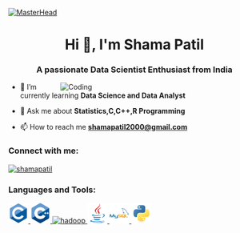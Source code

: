 [![MasterHead](https://www.eastwest.ngo/sites/default/files/styles/1600x400/public/ideas-image/Cyber3.jpg?itok=3pFZXU8W)](https://shamapatil.io)
<h1 align="center">Hi 👋, I'm Shama Patil</h1>
<h3 align="center">A passionate Data Scientist Enthusiast from India</h3>
<img align="right" alt="Coding" width="400" src="https://i.pinimg.com/originals/57/9f/46/579f46545cfb1e057d9198f86adae581.jpg">

- 🌱 I’m currently learning **Data Science and Data Analyst**

- 💬 Ask me about **Statistics,C,C++,R Programming**

- 📫 How to reach me **shamapatil2000@gmail.com**

<h3 align="left">Connect with me:</h3>
<p align="left">
<a href="https://linkedin.com/in/shama patil" target="blank"><img align="center" src="https://raw.githubusercontent.com/rahuldkjain/github-profile-readme-generator/master/src/images/icons/Social/linked-in-alt.svg" alt="shamapatil" height="30" width="40" /></a>
</p>

<h3 align="left">Languages and Tools:</h3>
<p align="left"> <a href="https://www.cprogramming.com/" target="_blank" rel="noreferrer"> <img src="https://raw.githubusercontent.com/devicons/devicon/master/icons/c/c-original.svg" alt="c" width="40" height="40"/> </a> <a href="https://www.w3schools.com/cpp/" target="_blank" rel="noreferrer"> <img src="https://raw.githubusercontent.com/devicons/devicon/master/icons/cplusplus/cplusplus-original.svg" alt="cplusplus" width="40" height="40"/> </a> <a href="https://hadoop.apache.org/" target="_blank" rel="noreferrer"> <img src="https://www.vectorlogo.zone/logos/apache_hadoop/apache_hadoop-icon.svg" alt="hadoop" width="40" height="40"/> </a> <a href="https://www.java.com" target="_blank" rel="noreferrer"> <img src="https://raw.githubusercontent.com/devicons/devicon/master/icons/java/java-original.svg" alt="java" width="40" height="40"/> </a> <a href="https://www.mysql.com/" target="_blank" rel="noreferrer"> <img src="https://raw.githubusercontent.com/devicons/devicon/master/icons/mysql/mysql-original-wordmark.svg" alt="mysql" width="40" height="40"/> </a> <a href="https://www.python.org" target="_blank" rel="noreferrer"> <img src="https://raw.githubusercontent.com/devicons/devicon/master/icons/python/python-original.svg" alt="python" width="40" height="40"/> </a> </p>

